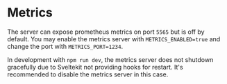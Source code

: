# Metrics

The server can expose prometheus metrics on port `5565` but is off by default. You may enable the metrics server with `METRICS_ENABLED=true` and change the port with `METRICS_PORT=1234`.

<Tip>

In development with `npm run dev`, the metrics server does not shutdown gracefully due to Sveltekit not providing hooks for restart. It's recommended to disable the metrics server in this case.

</Tip>
